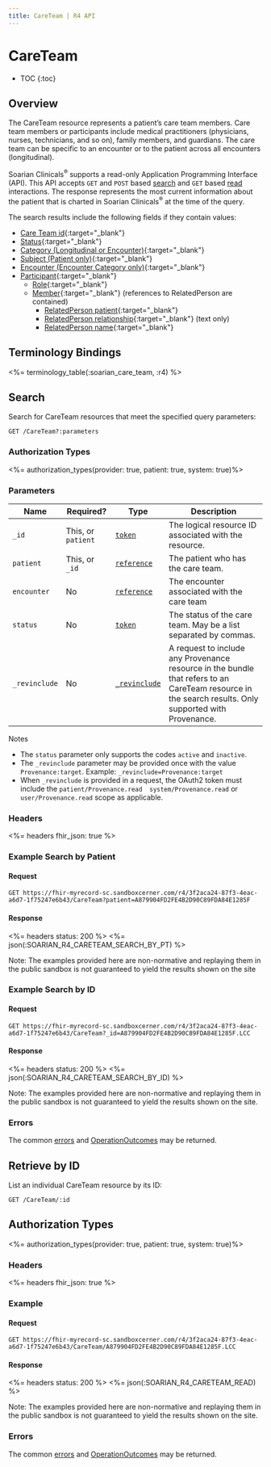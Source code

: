 ```yaml
---
title: CareTeam | R4 API
---
```


# CareTeam

* TOC
{:toc}

## Overview

The CareTeam resource represents a patient’s care team members. Care team members or participants include medical practitioners (physicians, nurses, technicians, and so on), family members, and guardians. The care team can be specific to an encounter or to the patient across all encounters (longitudinal).

Soarian Clinicals<sup>®</sup> supports a read-only Application Programming Interface (API). This API accepts `GET` and `POST` based [search] and  `GET` based [read] interactions. The response represents the most current information about the patient that is charted in Soarian Clinicals<sup>®</sup> at the time of the query.

The search results include the following fields if they contain values:

* [Care Team id](https://hl7.org/fhir/resource-definitions.html#Resource.id){:target="_blank"}
* [Status](https://hl7.org/fhir/careteam-definitions.html#CareTeam.status){:target="_blank"}
* [Category (Longitudinal or Encounter)](https://hl7.org/fhir/careteam-definitions.html#CareTeam.category){:target="_blank"}
* [Subject (Patient only)](https://hl7.org/fhir/careteam-definitions.html#CareTeam.subject){:target="_blank"}
* [Encounter (Encounter Category only)](https://hl7.org/fhir/careteam-definitions.html#CareTeam.encounter){:target="_blank"}
* [Participant](https://hl7.org/fhir/careteam-definitions.html#CareTeam.participant){:target="_blank"}
  * [Role](https://hl7.org/fhir/careteam-definitions.html#CareTeam.participant.role){:target="_blank"}
  * [Member](https://hl7.org/fhir/careteam-definitions.html#CareTeam.participant.member){:target="_blank"} (references to RelatedPerson are contained)
    * [RelatedPerson patient](https://hl7.org/fhir/R4/relatedperson-definitions.html#RelatedPerson.patient){:target="_blank"}
    * [RelatedPerson relationship](https://hl7.org/fhir/R4/relatedperson-definitions.html#RelatedPerson.relationship){:target="_blank"} (text only)
    * [RelatedPerson name](https://hl7.org/fhir/R4/relatedperson-definitions.html#RelatedPerson.name){:target="_blank"}

## Terminology Bindings

<%= terminology_table(:soarian_care_team, :r4) %>

## Search

Search for CareTeam resources that meet the specified query parameters:

    GET /CareTeam?:parameters


### Authorization Types

<%= authorization_types(provider: true, patient: true, system: true)%>

### Parameters

 Name          | Required?                                    | Type                                                       | Description
---------------|----------------------------------------------|------------------------------------------------------------|----------------------------------------------------------------------------------------------------------------------------
 `_id`         | This, or `patient`                           | [`token`]											       | The logical resource ID associated with the resource.
 `patient`	   | This, or `_id`								  | [`reference`]											   | The patient who has the care team.
 `encounter`   | No 										  | [`reference`]											   | The encounter associated with the care team
 `status`      | No 										  | [`token`]												   | The status of the care team. May be a list separated by commas.
 `_revinclude` | No 										  | [`_revinclude`]											   | A request to include any Provenance resource in the bundle that refers to an CareTeam resource in the search results. Only supported with Provenance. 


 Notes

*	The `status` parameter only supports the codes `active` and `inactive`.
* 	The `_revinclude` parameter may be provided once with the value `Provenance:target`. Example: `_revinclude=Provenance:target`
* 	When `_revinclude` is provided in a request, the OAuth2 token must include the `patient/Provenance.read  system/Provenance.read`  or  `user/Provenance.read` scope as applicable.


### Headers

<%= headers fhir_json: true %>

### Example Search by Patient

#### Request

    GET https://fhir-myrecord-sc.sandboxcerner.com/r4/3f2aca24-87f3-4eac-a6d7-1f75247e6b43/CareTeam?patient=A879904FD2FE4B2D90C89FDA84E1285F

#### Response

<%= headers status: 200 %>
<%= json(:SOARIAN_R4_CARETEAM_SEARCH_BY_PT) %>

Note: The examples provided here are non-normative and replaying them in the public sandbox is not guaranteed to yield the results shown on the site

### Example Search by ID

#### Request

	GET https://fhir-myrecord-sc.sandboxcerner.com/r4/3f2aca24-87f3-4eac-a6d7-1f75247e6b43/CareTeam?_id=A879904FD2FE4B2D90C89FDA84E1285F.LCC

#### Response

<%= headers status: 200 %>
<%= json(:SOARIAN_R4_CARETEAM_SEARCH_BY_ID) %>

Note: The examples provided here are non-normative and replaying them in the public sandbox is not guaranteed to yield the results shown on the site.

### Errors

The common [errors] and [OperationOutcomes] may be returned.

## Retrieve by ID

List an individual CareTeam resource by its ID:

    GET /CareTeam/:id

## Authorization Types

<%= authorization_types(provider: true, patient: true, system: true)%>

### Headers

<%= headers fhir_json: true %>

### Example

#### Request

    GET https://fhir-myrecord-sc.sandboxcerner.com/r4/3f2aca24-87f3-4eac-a6d7-1f75247e6b43/CareTeam/A879904FD2FE4B2D90C89FDA84E1285F.LCC
    
#### Response

<%= headers status: 200 %>
<%= json(:SOARIAN_R4_CARETEAM_READ) %>

Note: The examples provided here are non-normative and replaying them in the public sandbox is not guaranteed to yield the results shown on the site.

### Errors

The common [errors] and [OperationOutcomes] may be returned.


[search]: https://www.hl7.org/fhir/http.html#search
[read]: https://www.hl7.org/fhir/http.html#read
[`token`]: https://hl7.org/fhir/R4/search.html#token
[`reference`]: https://hl7.org/fhir/r4/search.html#reference
[`_revinclude`]: https://www.hl7.org/fhir/search.html#revinclude
[errors]: ../../#client-errors
[OperationOutcomes]: https://hl7.org/fhir/R4/operationoutcome.html
